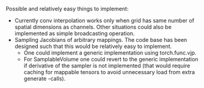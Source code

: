 Possible and relatively easy things to implement:
 - Currently conv interpolation works only when grid has same number of spatial dimensions as channels. Other situations could also be implemented as simple broadcasting operation.
 - Sampling Jacobians of arbitrary mappings. The code base has been designed such that this would be relatively easy to implement.
   - One could implement a generic implementation using torch.func.vjp.
   - For SamplableVolume one could revert to the generic implementation if derivative of the sampler is not implemented (that would require caching for mappable tensors to avoid unnecessary load from extra generate -calls).
